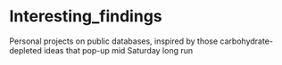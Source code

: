 # Interesting_findings
Personal projects on public databases, inspired by those carbohydrate-depleted ideas that pop-up mid Saturday long run
